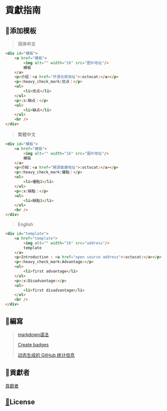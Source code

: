 # 貢獻指南
## :memo:添加模板

> 简体中文

```html
<div id="模板">
    <a href="模板">
        <img alt="" width="16" src="图片地址"/>
        模板
    </a>
    <p>介绍：<a href="开源仓库地址">:octocat:</a></p>
    <p>:heavy_check_mark:优点：</p>
    <ul>
        <li>优点</li>
    </ul>
    <p>:x:缺点：</p>
    <ul>
        <li>缺点</li>
    </ul>
    <br />
</div>
```

> 繁體中文

```html
<div id="模板">
    <a href="模板">
        <img alt="" width="16" src="圖片地址"/>
        模板
    </a>
    <p>介紹：<a href="開源倉庫地址">:octocat:</a></p>
    <p>:heavy_check_mark:優點：</p>
    <ul>
        <li>優點1</li>
    </ul>
    <p>:x:缺點：</p>
    <ul>
        <li>缺點1</li>
    </ul>
    <br />
</div>
```

> English

```html
<div id="template">
    <a href="template">
        <img alt="" width="16" src="address"/>
        template
    </a>
    <p>Introduction : <a href="open source address">:octocat:</a></p>
    <p>:heavy_check_mark:Advantage:</p>
    <ul>
        <li>first advantage</li>
    </ul>
    <p>:x:Disadvantage:</p>
    <ul>
        <li>first disadvantage</li>
    </ul>
    <br />
</div>
```

## :book:編寫

> [markdown语法](https://github.com/guodongxiaren/README)
> 
> [Create badges](https://shields.io/)
> 
> [动态生成的 GitHub 统计信息](https://github.com/anuraghazra/github-readme-stats)

## :two_men_holding_hands:貢獻者
<a href="https://github.com/verloren-droom/Kokea/graphs/contributors">貢獻者</a>

## <a href="LICENSE">:page_with_curl:</a>License
